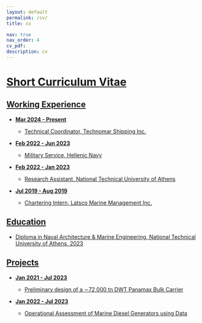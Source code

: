 ```yaml
---
layout: default
permalink: /cv/
title: cv

nav: true
nav_order: 4
cv_pdf:
description: cv
---
```


# <u>Short Curriculum Vitae<u>

## Working Experience

- **Mar 2024 - Present**
  - Technical Coordinator, Technomar Shipping Inc.

- **Feb 2022 - Jun 2023**
  - Military Service, Hellenic Navy

- **Feb 2022 - Jan 2023**
  - Research Assistant, National Technical University of Athens

- **Jul 2019 - Aug 2019**
  - Chartering Intern, Latsco Marine Management Inc.

## Education

- Diploma in Naval Architecture & Marine Engineering, National Technical University of Athens, 2023

## Projects

- **Jan 2021 - Jul 2023**
  - Preliminary design of a ∼72,000 tn DWT Panamax Bulk Carrier

- **Jan 2022 - Jul 2023**
  - Operational Assessment of Marine Diesel Generators using Data